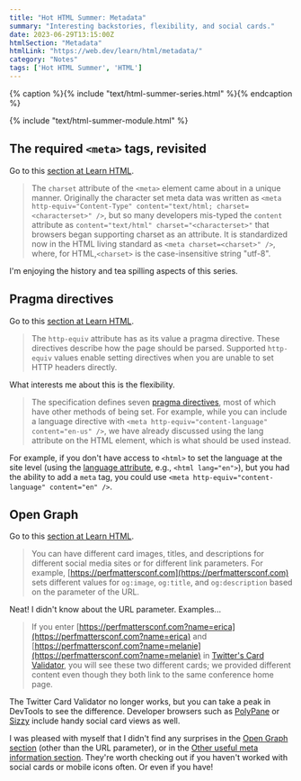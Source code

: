 ```yaml
---
title: "Hot HTML Summer: Metadata"
summary: "Interesting backstories, flexibility, and social cards."
date: 2023-06-29T13:15:00Z
htmlSection: "Metadata"
htmlLink: "https://web.dev/learn/html/metadata/"
category: "Notes"
tags: ['Hot HTML Summer', 'HTML']
---
```

{% caption %}{% include "text/html-summer-series.html" %}{% endcaption %}

{% include "text/html-summer-module.html" %}

## The required `<meta>` tags, revisited

Go to this [section at Learn HTML](https://web.dev/learn/html/metadata/#the-required-lessmetagreater-tags,-revisited).

> The `charset` attribute of the `<meta>` element came about in a unique manner. Originally the character set meta data was written as `<meta http-equiv="Content-Type" content="text/html; charset=<characterset>" />`, but so many developers mis-typed the `content` attribute as `content="text/html" charset="<characterset>"` that browsers began supporting charset as an attribute. It is standardized now in the HTML living standard as `<meta charset=<charset>" />`, where, for HTML,`<charset>` is the case-insensitive string "utf-8".

I'm enjoying the history and tea spilling aspects of this series.

## Pragma directives

Go to this [section at Learn HTML](https://web.dev/learn/html/metadata/#pragma-directives).

> The `http-equiv` attribute has as its value a pragma directive. These directives describe how the page should be parsed. Supported `http-equiv` values enable setting directives when you are unable to set HTTP headers directly.

What interests me about this is the flexibility. 

> The specification defines seven [pragma directives](https://html.spec.whatwg.org/multipage/semantics.html#pragma-directives), most of which have other methods of being set. For example, while you can include a language directive with `<meta http-equiv="content-language" content="en-us" />`, we have already discussed using the lang attribute on the HTML element, which is what should be used instead.

For example, if you don't have access to `<html>` to set the language at the site level (using the [language attribute](https://web.dev/learn/html/document-structure/#content-language), e.g., `<html lang="en">`), but you had the ability to add a `meta` tag, you could use `<meta http-equiv="content-language" content="en" />`.

## Open Graph 

Go to this [section at Learn HTML](https://web.dev/learn/html/metadata/#open-graph).

> You can have different card images, titles, and descriptions for different social media sites or for different link parameters. For example, [https://perfmattersconf.com](https://perfmattersconf.com) sets different values for `og:image`, `og:title`, and `og:description` based on the parameter of the URL.

Neat! I didn't know about the URL parameter. Examples...

> If you enter [https://perfmattersconf.com?name=erica](https://perfmattersconf.com?name=erica) and [https://perfmattersconf.com?name=melanie](https://perfmattersconf.com?name=melanie) in [Twitter's Card Validator](https://cards-dev.twitter.com/validator), you will see these two different cards; we provided different content even though they both link to the same conference home page.

The Twitter Card Validator no longer works, but you can take a peak in DevTools to see the difference. Developer browsers such as [PolyPane](https://polypane.app/) or [Sizzy](https://sizzy.co/) include handy social card views as well.

I was pleased with myself that I didn't find any surprises in the [Open Graph section](https://web.dev/learn/html/metadata/#open-graph) (other than the URL parameter), or in the [Other useful meta information section](https://web.dev/learn/html/metadata/#other-useful-meta-information). They're worth checking out if you haven't worked with social cards or mobile icons often. Or even if you have! 





